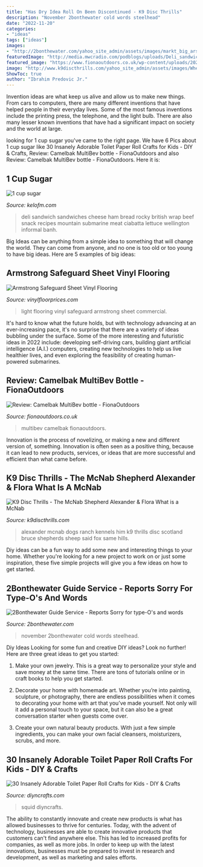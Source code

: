 ```yaml
---
title: "Has Dry Idea Roll On Been Discontinued - K9 Disc Thrills"
description: "November 2bonthewater cold words steelhead"
date: "2022-11-20"
categories:
- "ideas"
tags: ["ideas"]
images:
- "http://2bonthewater.com/yahoo_site_admin/assets/images/markt_big_arse_steel.316120258_std.jpg"
featuredImage: "http://media.mwcradio.com/podblogs/uploads/Deli_sandwiches.jpg"
featured_image: "https://www.fionaoutdoors.co.uk/wp-content/uploads/2021/07/IMG_87445-5-768x576.jpg"
image: "http://www.k9discthrills.com/yahoo_site_admin/assets/images/Whelping_house.129154444_std.jpg"
ShowToc: true
author: "Ibrahim Predovic Jr."
---
```



Invention ideas are what keep us alive and allow us to make new things. From cars to computers, there are many different inventions that have helped people in their everyday lives. Some of the most famous inventions include the printing press, the telephone, and the light bulb. There are also many lesser known inventions that have had a significant impact on society and the world at large.

	

		
looking for 1 cup sugar you've came to the right page. We have 6 Pics about 1 cup sugar like 30 Insanely Adorable Toilet Paper Roll Crafts for Kids - DIY &amp; Crafts, Review: Camelbak MultiBev bottle - FionaOutdoors and also Review: Camelbak MultiBev bottle - FionaOutdoors. Here it is:
		
    
## 1 Cup Sugar

<img loading=lazy src="http://media.mwcradio.com/podblogs/uploads/Deli_sandwiches.jpg" onerror="this.onerror=null;this.src='https://tse4.mm.bing.net/th?id=OIP.Pa-DcIDYXcj_4Bg9IkDwKwHaE7&amp;pid=15.1';" alt="1 cup sugar">

_Source: kelofm.com_

>deli sandwich sandwiches cheese ham bread rocky british wrap beef snack recipes mountain submarine meat ciabatta lettuce wellington informal banh. 

	

Big Ideas can be anything from a simple idea to something that will change the world. They can come from anyone, and no one is too old or too young to have big ideas. Here are 5 examples of big ideas: 

    
## Armstrong Safeguard Sheet Vinyl Flooring

<img loading=lazy src="https://www.vinylfloorprices.com/images/Vinyl/Armstrong/Commercial/Safeguard/Armstrong-Safeguard-39020-Light-Blue.jpg" onerror="this.onerror=null;this.src='https://tse4.mm.bing.net/th?id=OIP.0OsKnuT4vCvkCvqPr-aREgHaHa&amp;pid=15.1';" alt="Armstrong Safeguard Sheet Vinyl Flooring">

_Source: vinylfloorprices.com_

>light flooring vinyl safeguard armstrong sheet commercial. 

	

It's hard to know what the future holds, but with technology advancing at an ever-increasing pace, it's no surprise that there are a variety of ideas bubbling under the surface. Some of the more interesting and futuristic ideas in 2022 include: developing self-driving cars, building giant artificial intelligence (A.I.) computers, creating new technologies to help us live healthier lives, and even exploring the feasibility of creating human-powered submarines.

    
## Review: Camelbak MultiBev Bottle - FionaOutdoors

<img loading=lazy src="https://www.fionaoutdoors.co.uk/wp-content/uploads/2021/07/IMG_87445-5-768x576.jpg" onerror="this.onerror=null;this.src='https://tse2.mm.bing.net/th?id=OIP.8NlQ_FHXcrclGrbJgyJx9QHaFj&amp;pid=15.1';" alt="Review: Camelbak MultiBev bottle - FionaOutdoors">

_Source: fionaoutdoors.co.uk_

>multibev camelbak fionaoutdoors. 

	

Innovation is the process of novelizing, or making a new and different version of, something. Innovation is often seen as a positive thing, because it can lead to new products, services, or ideas that are more successful and efficient than what came before.

    
## K9 Disc Thrills - The McNab Shepherd Alexander &amp; Flora What Is A McNab

<img loading=lazy src="http://www.k9discthrills.com/yahoo_site_admin/assets/images/Whelping_house.129154444_std.jpg" onerror="this.onerror=null;this.src='https://tse2.mm.bing.net/th?id=OIP.QQnUkbOacySBnSe7dZDcxwHaFj&amp;pid=15.1';" alt="K9 Disc Thrills - The McNab Shepherd Alexander &amp; Flora What is a McNab">

_Source: k9discthrills.com_

>alexander mcnab dogs ranch kennels him k9 thrills disc scotland bruce shepherds sheep said fox same hills. 

	

Diy ideas can be a fun way to add some new and interesting things to your home. Whether you're looking for a new project to work on or just some inspiration, these five simple projects will give you a few ideas on how to get started.

    
## 2Bonthewater Guide Service - Reports Sorry For Type-O&#039;s And Words

<img loading=lazy src="http://2bonthewater.com/yahoo_site_admin/assets/images/markt_big_arse_steel.316120258_std.jpg" onerror="this.onerror=null;this.src='https://tse2.mm.bing.net/th?id=OIP.cvl94PJttjKhs09dRJ5D2gHaFj&amp;pid=15.1';" alt="2Bonthewater Guide Service - Reports Sorry for type-O&#039;s and words">

_Source: 2bonthewater.com_

>november 2bonthewater cold words steelhead. 

	

Diy Ideas
Looking for some fun and creative DIY ideas? Look no further! Here are three great ideas to get you started:
1. Make your own jewelry. This is a great way to personalize your style and save money at the same time. There are tons of tutorials online or in craft books to help you get started.

2. Decorate your home with homemade art. Whether you’re into painting, sculpture, or photography, there are endless possibilities when it comes to decorating your home with art that you’ve made yourself. Not only will it add a personal touch to your space, but it can also be a great conversation starter when guests come over.

3. Create your own natural beauty products. With just a few simple ingredients, you can make your own facial cleansers, moisturizers, scrubs, and more.

    
## 30 Insanely Adorable Toilet Paper Roll Crafts For Kids - DIY &amp; Crafts

<img loading=lazy src="https://cdn.diyncrafts.com/wp-content/uploads/2020/04/Toilet-Paper-Roll-Craft-4.jpg" onerror="this.onerror=null;this.src='https://tse1.mm.bing.net/th?id=OIP.4FwlLgyYI1GxHWuEGsjYEAHaLH&amp;pid=15.1';" alt="30 Insanely Adorable Toilet Paper Roll Crafts for Kids - DIY &amp; Crafts">

_Source: diyncrafts.com_

>squid diyncrafts. 

	

The ability to constantly innovate and create new products is what has allowed businesses to thrive for centuries. Today, with the advent of technology, businesses are able to create innovative products that customers can't find anywhere else. This has led to increased profits for companies, as well as more jobs. In order to keep up with the latest innovations, businesses must be prepared to invest in research and development, as well as marketing and sales efforts.

